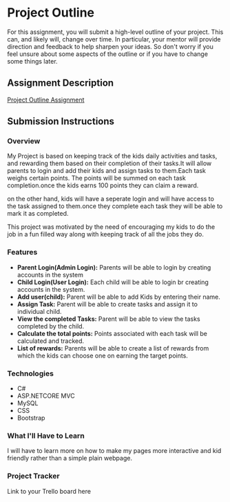 # Project Outline
For this assignment, you will submit a high-level outline of your project. This can, and likely will, change over time. In particular, your mentor will provide direction and feedback to help sharpen your ideas. So don't worry if you feel unsure about some aspects of the outline or if you have to change some things later.

## Assignment Description
[Project Outline Assignment](https://education.launchcode.org/liftoff/modules/assignments/project-outline)

## Submission Instructions

### Overview
My Project is based on keeping track of the kids daily activities and tasks, and rewarding them based on their completion of their tasks.It will allow parents to login and add their kids and assign tasks to them.Each task weighs certain points. The points will be summed on each task completion.once the kids earns 100 points they can claim a reward.

on the other hand, kids will have a seperate login and will have access to the task assigned to them.once they complete each task they will be able to mark it as completed.

This project was motivated by the need of encouraging my kids to do the job in a fun filled way along with keeping track of all the jobs they do.
### Features
* **Parent Login(Admin Login):**  Parents will be able to login by creating accounts in the system
* **Child Login(User Login):**  Each child will be able to login br creating accounts in the system.
* **Add user(child):**  Parent will be able to add Kids by entering their name.
* **Assign Task:**  Parent will be able to create tasks and assign it to individual child.
* **View the completed Tasks:**  Parent will be able to view the tasks completed by the child.
* **Calculate the total points:**  Points associated with each task will be calculated and tracked.
* **List of rewards:**  Parents will be able to create a list of rewards from which the kids can choose one on earning the target points.

### Technologies
* C#
* ASP.NETCORE MVC
* MySQL
* CSS
* Bootstrap

### What I'll Have to Learn
I will have to learn more on how to make my pages more interactive and kid friendly rather than a simple plain webpage.
### Project Tracker
Link to your Trello board here
